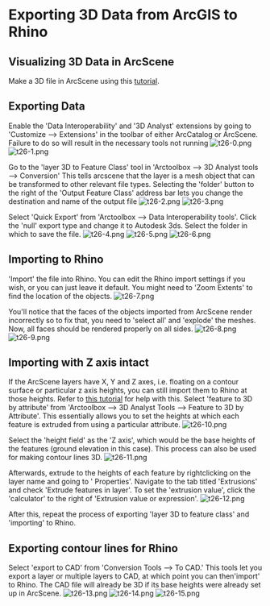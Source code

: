 # Exporting 3D Data from ArcGIS to Rhino

## Visualizing 3D Data in ArcScene

Make a 3D file in ArcScene using this [tutorial](https://github.com/CenterForSpatialResearch/gis_tutorials/blob/master/05_Visualizing_Data_in_3D_Using_ArcScene.md).

## Exporting Data

Enable the 'Data Interoperability' and '3D Analyst' extensions by going to 'Customize --> Extensions' in the toolbar of either ArcCatalog or ArcScene. Failure to do so will result in the necessary tools not running
![t26-0.png](https://github.com/tolaoniyangi/gis_tutorials/blob/master/Images/Tutorial_26/t26-0.png)
![t26-1.png](https://github.com/tolaoniyangi/gis_tutorials/blob/master/Images/Tutorial_26/t26-1.png)

Go to the 'layer 3D to Feature Class' tool in 'Arctoolbox --> 3D Analyst tools --> Conversion'
This tells arcscene that the layer is a mesh object that can be transformed to other relevant file types. Selecting the 'folder' button to the right of the 'Output Feature Class' address bar lets you change the destination and name of the output file
![t26-2.png](https://github.com/tolaoniyangi/gis_tutorials/blob/master/Images/Tutorial_26/t26-2.png)
![t26-3.png](https://github.com/tolaoniyangi/gis_tutorials/blob/master/Images/Tutorial_26/t26-3.png)

Select 'Quick Export' from 'Arctoolbox --> Data Interoperability tools'. Click the 'null' export type and change it to Autodesk 3ds. Select the folder in which to save the file.
![t26-4.png](https://github.com/tolaoniyangi/gis_tutorials/blob/master/Images/Tutorial_26/t26-4.png)
![t26-5.png](https://github.com/tolaoniyangi/gis_tutorials/blob/master/Images/Tutorial_26/t26-5.png)
![t26-6.png](https://github.com/tolaoniyangi/gis_tutorials/blob/master/Images/Tutorial_26/t26-6.png)

## Importing to Rhino
'Import' the file into Rhino. You can edit the Rhino import settings if you wish, or you can just leave it default. You might need to 'Zoom Extents' to find the location of the objects.
![t26-7.png](https://github.com/tolaoniyangi/gis_tutorials/blob/master/Images/Tutorial_26/t26-7.png)

You'll notice that the faces of the objects imported from ArcScene render incorrectly so to fix that, you need to 'select all' and 'explode' the meshes. Now, all faces should be rendered properly on all sides.
![t26-8.png](https://github.com/tolaoniyangi/gis_tutorials/blob/master/Images/Tutorial_26/t26-8.png)
![t26-9.png](https://github.com/tolaoniyangi/gis_tutorials/blob/master/Images/Tutorial_26/t26-9.png)


## Importing with Z axis intact
If the ArcScene layers have X, Y and Z axes, i.e. floating on a contour surface or particular z axis heights, you can still import them to Rhino at those heights. Refer to [this tutorial](https://github.com/CenterForSpatialResearch/gis_tutorials/blob/master/09_Creating_A_3D_Site_Model_In_GIS.md) for help with this. Select 'feature to 3D by attribute' from 'Arctoolbox --> 3D Analyst Tools --> Feature to 3D by Attribute'. This essentially allows you to set the heights at which each feature is extruded from using a particular attribute.
![t26-10.png](https://github.com/tolaoniyangi/gis_tutorials/blob/master/Images/Tutorial_26/t26-10.png)

Select the 'height field' as the 'Z axis', which would be the base heights of the features (ground elevation in this case). This process can also be used for making contour lines 3D.
![t26-11.png](https://github.com/tolaoniyangi/gis_tutorials/blob/master/Images/Tutorial_26/t26-11.png)

Afterwards, extrude to the heights of each feature by rightclicking on the layer name and going to ' Properties'. Navigate to the tab titled 'Extrusions' and check 'Extrude features in layer'. To set the 'extrusion value', click the 'calculator' to the right of 'Extrusion value or expression'.
![t26-12.png](https://github.com/tolaoniyangi/gis_tutorials/blob/master/Images/Tutorial_26/t26-12.png)

After this, repeat the process of exporting 'layer 3D to feature class' and 'importing' to Rhino.


## Exporting contour lines for Rhino
Select 'export to CAD' from 'Conversion Tools --> To CAD.' This tools let you export a layer or multiple layers to CAD, at which point you can then'import' to Rhino. The CAD file will already be 3D if its base heights were already set up in ArcScene.
![t26-13.png](https://github.com/tolaoniyangi/gis_tutorials/blob/master/Images/Tutorial_26/t26-13.png)
![t26-14.png](https://github.com/tolaoniyangi/gis_tutorials/blob/master/Images/Tutorial_26/t26-14.png)
![t26-15.png](https://github.com/tolaoniyangi/gis_tutorials/blob/master/Images/Tutorial_26/t26-15.png)
